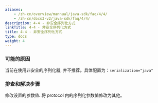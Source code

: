 ```yaml
---
aliases:
    - /zh-cn/overview/mannual/java-sdk/faq/4/4/
    - /zh-cn/docs3-v2/java-sdk/faq/4/4/
description: 4-4 - 非安全序列化方式
linkTitle: 4-4 - 非安全序列化方式
title: 4-4 - 非安全序列化方式
type: docs
weight: 4
---
```







### 可能的原因

当前在使用非安全的序列化器, 并不推荐。具体配置为：`serialization="java"`

### 排查和解决步骤

修改设置的参数值. 将 protocol 内的序列化参数值修改为其他。